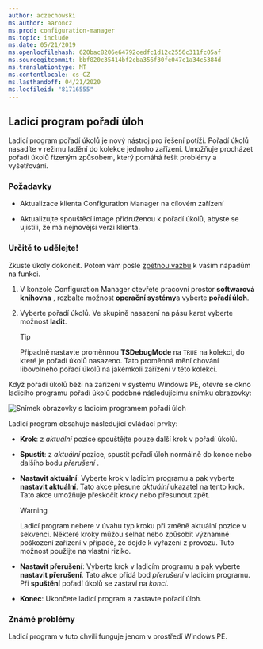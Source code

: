 ```yaml
---
author: aczechowski
ms.author: aaroncz
ms.prod: configuration-manager
ms.topic: include
ms.date: 05/21/2019
ms.openlocfilehash: 620bac8206e64792cedfc1d12c2556c311fc05af
ms.sourcegitcommit: bbf820c35414bf2cba356f30fe047c1a34c5384d
ms.translationtype: MT
ms.contentlocale: cs-CZ
ms.lasthandoff: 04/21/2020
ms.locfileid: "81716555"
---
```

## <a name="task-sequence-debugger"></a><a name="bkmk_tsdebug"></a>Ladicí program pořadí úloh

<!--3612274-->

Ladicí program pořadí úkolů je nový nástroj pro řešení potíží. Pořadí úkolů nasadíte v režimu ladění do kolekce jednoho zařízení. Umožňuje procházet pořadí úkolů řízeným způsobem, který pomáhá řešit problémy a vyšetřování.

### <a name="prerequisites"></a>Požadavky

- Aktualizace klienta Configuration Manager na cílovém zařízení

- Aktualizujte spouštěcí image přidruženou k pořadí úkolů, abyste se ujistili, že má nejnovější verzi klienta.

### <a name="try-it-out"></a>Určitě to udělejte!

Zkuste úkoly dokončit. Potom vám pošle [zpětnou vazbu](../../../../understand/find-help.md#product-feedback) k vašim nápadům na funkci.

1. V konzole Configuration Manager otevřete pracovní prostor **softwarová knihovna** , rozbalte možnost **operační systémy**a vyberte **pořadí úloh**.
1. Vyberte pořadí úkolů. Ve skupině nasazení na pásu karet vyberte možnost **ladit**.

    > [!Tip]  
    > Případně nastavte proměnnou **TSDebugMode** na `TRUE` na kolekci, do které je pořadí úkolů nasazeno. Tato proměnná mění chování libovolného pořadí úkolů na jakémkoli zařízení v této kolekci.  

Když pořadí úkolů běží na zařízení v systému Windows PE, otevře se okno ladicího programu pořadí úkolů podobné následujícímu snímku obrazovky:

![Snímek obrazovky s ladicím programem pořadí úloh](../../media/3612274-tsdebug.png)

Ladicí program obsahuje následující ovládací prvky:

- **Krok**: z *aktuální* pozice spouštějte pouze další krok v pořadí úkolů.  

- **Spustit**: z *aktuální* pozice, spustit pořadí úloh normálně do konce nebo dalšího bodu *přerušení* .  

- **Nastavit aktuální**: Vyberte krok v ladicím programu a pak vyberte **nastavit aktuální**. Tato akce přesune *aktuální* ukazatel na tento krok. Tato akce umožňuje přeskočit kroky nebo přesunout zpět.  

    > [!Warning]  
    > Ladicí program nebere v úvahu typ kroku při změně aktuální pozice v sekvenci. Některé kroky můžou selhat nebo způsobit významné poškození zařízení v případě, že dojde k vyřazení z provozu. Tuto možnost použijte na vlastní riziko.  

- **Nastavit přerušení**: Vyberte krok v ladicím programu a pak vyberte **nastavit přerušení**. Tato akce přidá bod *přerušení* v ladicím programu. Při **spuštění** pořadí úkolů se zastaví na *konci.*  

- **Konec**: Ukončete ladicí program a zastavte pořadí úloh.  

### <a name="known-issues"></a>Známé problémy

Ladicí program v tuto chvíli funguje jenom v prostředí Windows PE.

